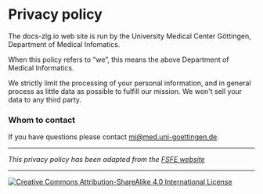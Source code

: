 # Privacy policy

The docs-zlg.io web site is run by the University Medical Center Göttingen, Department of Medical Infomatics.

When this policy refers to “we”, this means the above Department of Medical Informatics.

We strictly limit the processing of your personal information, and in general process as little data as possible to fulfill our mission. We won't sell your data to any third party.

### Whom to contact

If you have questions please contact mi@med.uni-goettingen.de. 

---

*This privacy policy has been adapted from the [FSFE website](https://fsfe.org/about/legal/imprint.html)*

---


[![Creative Commons Attribution-ShareAlike 4.0 International License](https://i.creativecommons.org/l/by-sa/4.0/88x31.png "Creative Commons Attribution-ShareAlike 4.0 International License")](http://creativecommons.org/licenses/by-sa/4.0/)
